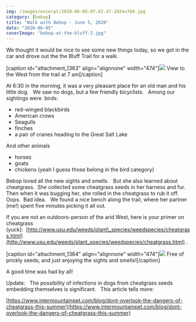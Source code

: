 ```yaml
---
img: /images/excerpt/2020-06-05-07.02.47-1024x768.jpg
category: [bebop]
title: "Walk with Bebop - June 5, 2020"
date: "2020-06-05"
coverImage: "bebop-at-the-bluff-2.jpg"
---
```


We thought it would be nice to see some new things today, so we got in the car and drove out the the Bluff Trail for a walk.

\[caption id="attachment\_1363" align="alignnone" width="474"\][![](/images/2020-06-05-07.02.47-1024x768.jpg)](http://blog.duanemcguire.com/wp-content/uploads/2020/06/2020-06-05-07.02.47.jpg) View to the West from the trail at 7 am\[/caption\]

At 6:30 in the morning, it was a very pleasant place for an old man and his little dog.   We saw no dogs, but a few friendly bicyclists.   Among our sightings were  birds:

- red-winged blackbirds
- American crows
- Seagulls
- finches
- a pair of cranes heading to the Great Salt Lake

And other animals

- horses
- goats
- chickens (yeah I guess those belong in the bird category)

Bebop loved all the new sights and smells.   But she also learned about cheatgrass.  She collected some cheatgrass seeds in her harness and fur.  Then when it was bugging her, she rolled in the cheatgrass to rub it off.  Oops.  Bad idea.   We found a nice bench along the trail, where her partner (me!) spent five minutes picking it all out.

If you are not an outdoors-person of the arid West, here is your primer on cheatgrass (yuck):  [http://www.usu.edu/weeds/plant\_species/weedspecies/cheatgrass.html](http://www.usu.edu/weeds/plant_species/weedspecies/cheatgrass.html) .

\[caption id="attachment\_1364" align="alignnone" width="474"\][![](/images/bebop-at-the-bluff-2-1024x768.jpg)](http://blog.duanemcguire.com/wp-content/uploads/2020/06/bebop-at-the-bluff-2.jpg) Free of prickly seeds, and just enjoying the sights and smells!\[/caption\]

A good time was had by all!

Update:   The possibility of infections in dogs from cheatgrass seeds embedding themselves is significant.   This article tells more:

[https://www.intermountainpet.com/blog/dont-overlook-the-dangers-of-cheatgrass-this-summer](https://www.intermountainpet.com/blog/dont-overlook-the-dangers-of-cheatgrass-this-summer)

